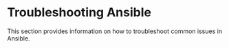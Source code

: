 # Troubleshooting Ansible

This section provides information on how to troubleshoot common issues in Ansible.
